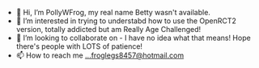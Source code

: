 - 👋 Hi, I’m PollyWFrog, my real name Betty wasn't available.
- 👀 I’m interested in trying to understabd how to use the OpenRCT2 version, totally addicted but am Really Age Challenged! 
- 💞️ I’m looking to collaborate on - I have no idea what that means! Hope there's people with LOTS of patience! 
- 📫 How to reach me ...froglegs8457@hotmail.com

<!---
PollyWFrog/PollyWFrog is a ✨ special ✨ repository because its `README.md` (this file) appears on your GitHub profile.
You can click the Preview link to take a look at your changes.
--->
